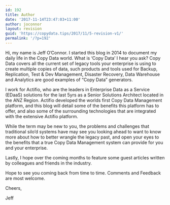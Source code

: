 ```yaml
---
id: 192
title: Author
date: '2017-11-14T23:47:03+11:00'
author: joconnor
layout: revision
guid: 'https://copydata.tips/2017/11/5-revision-v1/'
permalink: '/?p=192'
---
```


Hi, my name is Jeff O’Connor. I started this blog in 2014 to document my daily life in the Copy Data world. What is ‘Copy Data’ I hear you ask? Copy Data covers all the current set of legacy tools your enterprise is using to create multiple copies of data, such products and tools used for Backup, Replication, Test &amp; Dev Management, Disaster Recovery, Data Warehouse and Analytics are good examples of “Copy Data” generators.

I work for Actifio, who are the leaders in Enterprise Data as a Service (EDaaS) solutions for the last 5yrs as a Senior Solutions Architect located in the ANZ Region. Actifio developed the worlds first Copy Data Management platform, and this blog will detail some of the benefits this platform has to offer, and also some of the surrounding technologies that are integrated with the extensive Actifio platform.

While the term may be new to you, the problems and challenges that traditional silo’d systems have may see you looking ahead to want to know more about how to better wrangle the legacy past, and open your eyes to the benefits that a true Copy Data Management system can provide for you and your enterprise.

Lastly, I hope over the coming months to feature some guest articles written by colleagues and friends in the industry.

Hope to see you coming back from time to time. Comments and Feedback are most welcome.

Cheers,

Jeff